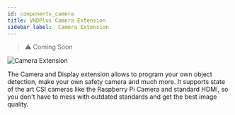 ```yaml
---
id: components_camera
title: VHDPlus Camera Extension
sidebar_label:  Camera Extension
---
```


> :warning: Coming Soon

![Camera Extension](/img/extensions/CRUVIHS.webp)

The Camera and Display extension allows to program your own object detection, make your own safety camera and much more. 
It supports state of the art CSI cameras like the Raspberry Pi Camera and standard HDMI, so you don't have to mess with outdated standards and get the best image quality.

